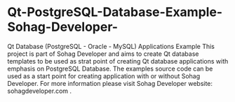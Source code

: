 # Qt-PostgreSQL-Database-Example-Sohag-Developer-
Qt Database (PostgreSQL - Oracle - MySQL) Applications Example
This project is part of Sohag Developer and aims to create Qt database templates to be used as strat point of 
creating Qt database applications with emphasis on PostgreSQL Database.
The examples source code can be used as a start point for creating application with or without Sohag Developer.
For more information please visit Sohag Developer website: sohagdeveloper.com .
